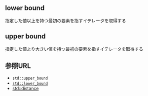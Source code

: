 ## lower bound

指定した値以上を持つ最初の要素を指すイテレータを取得する

## upper bound

指定した値より大きい値を持つ最初の要素を指すイテレータを取得する

## 参照URL

- [`std::upper_bound`](https://cpprefjp.github.io/reference/algorithm/upper_bound.html)
- [`std::lower_bound`](https://cpprefjp.github.io/reference/algorithm/lower_bound.html)
- [std::distance](https://cpprefjp.github.io/reference/algorithm/distance.html)
